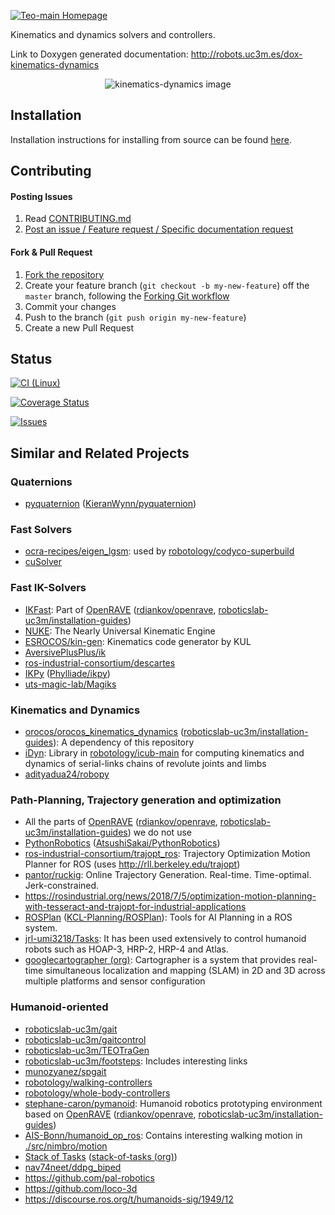 [![Teo-main Homepage](https://img.shields.io/badge/kinematics-dynamics-orange.svg)](http://robots.uc3m.es/dox-kinematics-dynamics)

Kinematics and dynamics solvers and controllers.

Link to Doxygen generated documentation: http://robots.uc3m.es/dox-kinematics-dynamics

<p align="center">
    <img src="doc/fig/kinematics-dynamics.png" alt="kinematics-dynamics image"/>
</p>

## Installation

Installation instructions for installing from source can be found [here](doc/kinematics-dynamics-install.md).

## Contributing

#### Posting Issues

1. Read [CONTRIBUTING.md](CONTRIBUTING.md)
2. [Post an issue / Feature request / Specific documentation request](https://github.com/roboticslab-uc3m/kinematics-dynamics/issues)

#### Fork & Pull Request

1. [Fork the repository](https://github.com/roboticslab-uc3m/kinematics-dynamics/fork)
2. Create your feature branch (`git checkout -b my-new-feature`) off the `master` branch, following the [Forking Git workflow](https://www.atlassian.com/git/tutorials/comparing-workflows/forking-workflow)
3. Commit your changes
4. Push to the branch (`git push origin my-new-feature`)
5. Create a new Pull Request

## Status

[![CI (Linux)](https://github.com/roboticslab-uc3m/kinematics-dynamics/workflows/Continuous%20Integration/badge.svg)](https://github.com/roboticslab-uc3m/kinematics-dynamics/actions)

[![Coverage Status](https://coveralls.io/repos/roboticslab-uc3m/kinematics-dynamics/badge.svg)](https://coveralls.io/r/roboticslab-uc3m/kinematics-dynamics)

[![Issues](https://img.shields.io/github/issues/roboticslab-uc3m/kinematics-dynamics.svg?label=Issues)](https://github.com/roboticslab-uc3m/kinematics-dynamics/issues)

## Similar and Related Projects

### Quaternions
- [pyquaternion](http://kieranwynn.github.io/pyquaternion/) ([KieranWynn/pyquaternion](https://github.com/KieranWynn/pyquaternion))

### Fast Solvers
- [ocra-recipes/eigen_lgsm](https://github.com/ocra-recipes/eigen_lgsm): used by [robotology/codyco-superbuild](https://github.com/robotology/codyco-superbuild)
- [cuSolver](https://docs.nvidia.com/cuda/cusolver/index.html)

### Fast IK-Solvers
- [IKFast](http://openrave.org/docs/0.8.2/ikfast/): Part of [OpenRAVE](http://openrave.org/) ([rdiankov/openrave](https://github.com/rdiankov/openrave), [roboticslab-uc3m/installation-guides](https://github.com/roboticslab-uc3m/installation-guides/blob/master/install-openrave.md))
- [NUKE](https://vanadiumlabs.github.io/pypose/nuke-intro.html#NUKE): The Nearly Universal Kinematic Engine
- [ESROCOS/kin-gen](https://github.com/ESROCOS/kin-gen): Kinematics code generator by KUL
- [AversivePlusPlus/ik](https://github.com/AversivePlusPlus/ik)
- [ros-industrial-consortium/descartes](https://github.com/ros-industrial-consortium/descartes)
- [IKPy](https://phylliade.github.io/ikpy) ([Phylliade/ikpy](https://github.com/Phylliade/ikpy))
- [uts-magic-lab/Magiks](https://github.com/uts-magic-lab/Magiks)

### Kinematics and Dynamics
- [orocos/orocos_kinematics_dynamics](https://github.com/orocos/orocos_kinematics_dynamics) ([roboticslab-uc3m/installation-guides](https://github.com/roboticslab-uc3m/installation-guides/blob/master/install-kdl.md)): A dependency of this repository
- [iDyn](http://www.icub.org/doc/icub-main/idyn_introduction.html): Library in [robotology/icub-main](https://github.com/robotology/icub-main) for computing kinematics and dynamics of serial-links chains of revolute joints and limbs
- [adityadua24/robopy](https://github.com/adityadua24/robopy)

### Path-Planning, Trajectory generation and optimization
- All the parts of [OpenRAVE](http://openrave.org/) ([rdiankov/openrave](https://github.com/rdiankov/openrave), [roboticslab-uc3m/installation-guides](https://github.com/roboticslab-uc3m/installation-guides/blob/master/install-openrave.md)) we do not use
- [PythonRobotics](https://atsushisakai.github.io/PythonRobotics/) ([AtsushiSakai/PythonRobotics](https://github.com/AtsushiSakai/PythonRobotics))
- [ros-industrial-consortium/trajopt\_ros](https://github.com/ros-industrial-consortium/trajopt_ros): Trajectory Optimization Motion Planner for ROS (uses http://rll.berkeley.edu/trajopt)
- [pantor/ruckig](https://github.com/pantor/ruckig): Online Trajectory Generation. Real-time. Time-optimal. Jerk-constrained.
- https://rosindustrial.org/news/2018/7/5/optimization-motion-planning-with-tesseract-and-trajopt-for-industrial-applications
- [ROSPlan](http://kcl-planning.github.io/ROSPlan/) ([KCL-Planning/ROSPlan](https://github.com/KCL-Planning/ROSPlan)): Tools for AI Planning in a ROS system.
- [jrl-umi3218/Tasks](https://github.com/jrl-umi3218/Tasks): It has been used extensively to control humanoid robots such as HOAP-3, HRP-2, HRP-4 and Atlas.
- [googlecartographer (org)](https://github.com/googlecartographer): Cartographer is a system that provides real-time simultaneous localization and mapping (SLAM) in 2D and 3D across multiple platforms and sensor configuration

### Humanoid-oriented
- [roboticslab-uc3m/gait](https://github.com/roboticslab-uc3m/gait)
- [roboticslab-uc3m/gaitcontrol](https://github.com/roboticslab-uc3m/gaitcontrol)
- [roboticslab-uc3m/TEOTraGen](https://github.com/roboticslab-uc3m/TEOTraGen)
- [roboticslab-uc3m/footsteps](https://github.com/roboticslab-uc3m/footsteps): Includes interesting links
- [munozyanez/spgait](https://github.com/munozyanez/spgait)
- [robotology/walking-controllers](https://github.com/robotology/walking-controllers)
- [robotology/whole-body-controllers](https://github.com/robotology/whole-body-controllers)
- [stephane-caron/pymanoid](https://github.com/stephane-caron/pymanoid): Humanoid robotics prototyping environment based on [OpenRAVE](http://openrave.org/) ([rdiankov/openrave](https://github.com/rdiankov/openrave), [roboticslab-uc3m/installation-guides](https://github.com/roboticslab-uc3m/installation-guides/blob/master/install-openrave.md))
- [AIS-Bonn/humanoid_op_ros](https://github.com/AIS-Bonn/humanoid_op_ros): Contains interesting walking motion in [./src/nimbro/motion](https://github.com/AIS-Bonn/humanoid_op_ros/tree/master/src/nimbro/motion)
- [Stack of Tasks](https://stack-of-tasks.github.io/) ([stack-of-tasks (org)](https://github.com/stack-of-tasks))
- [nav74neet/ddpg_biped](https://github.com/nav74neet/ddpg_biped)
- https://github.com/pal-robotics
- https://github.com/loco-3d
- https://discourse.ros.org/t/humanoids-sig/1949/12
